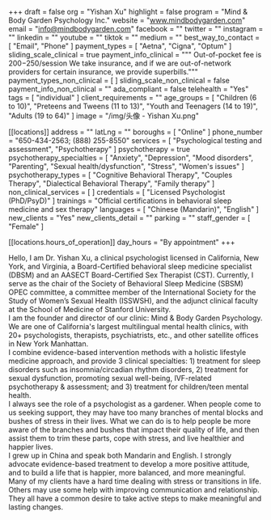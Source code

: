+++
draft = false
org = "Yishan Xu"
highlight = false
program = "Mind & Body Garden Psychology Inc."
website = "www.mindbodygarden.com"
email = "info@mindbodygarden.com"
facebook = ""
twitter = ""
instagram = ""
linkedin = ""
youtube = ""
tiktok = ""
medium = ""
best_way_to_contact = [ "Email", "Phone" ]
payment_types = [ "Aetna", "Cigna", "Optum" ]
sliding_scale_clinical = true
payment_info_clinical = """
Out-of-pocket fee is $200-$250/session
We take insurance, and if we are out-of-network providers for certain insurance, we provide superbills."""
payment_types_non_clinical = [ ]
sliding_scale_non_clinical = false
payment_info_non_clinical = ""
ada_compliant = false
telehealth = "Yes"
tags = [ "individual" ]
client_requirements = ""
age_groups = [
  "Children (6 to 10)",
  "Preteens and Tweens (11 to 13)",
  "Youth and Teenagers (14 to 19)",
  "Adults (19 to 64)"
]
image = "/img/头像 - Yishan Xu.png"

[[locations]]
address = ""
latLng = ""
boroughs = [ "Online" ]
phone_number = "650-434-2563; (888) 255-8550"
services = [ "Psychological testing and assessment", "Psychotherapy" ]
psychotherapy = true
psychotherapy_specialties = [
  "Anxiety",
  "Depression",
  "Mood disorders",
  "Parenting",
  "Sexual health/dysfunction",
  "Stress",
  "Women's issues"
]
psychotherapy_types = [
  "Cognitive Behavioral Therapy",
  "Couples Therapy",
  "Dialectical Behavioral Therapy",
  "Family therapy"
]
non_clinical_services = [ ]
credentials = [ "Licensed Psychologist (PhD/PsyD)" ]
trainings = "Official certifications in behavioral sleep medicine and sex therapy"
languages = [ "Chinese (Mandarin)", "English" ]
new_clients = "Yes"
new_clients_detail = ""
parking = ""
staff_gender = [ "Female" ]

  [[locations.hours_of_operation]]
  day_hours = "By appointment"
+++

Hello, I am Dr. Yishan Xu, a clinical psychologist licensed in California, New York, and Virginia, a Board-Certified behavioral sleep medicine specialist (DBSM) and an AASECT Board-Certified Sex Therapist (CST). Currently, I serve as the chair of the Society of Behavioral Sleep Medicine (SBSM) OPEC committee, a committee member of the International Society for the Study of Women’s Sexual Health (ISSWSH), and the adjunct clinical faculty at the School of Medicine of Stanford University. <br>
I am the founder and director of our clinic: Mind & Body Garden Psychology. We are one of California's largest multilingual mental health clinics, with 20+ psychologists, therapists, psychiatrists, etc., and other satellite offices in New York Manhattan. <br>
I combine evidence-based intervention methods with a holistic lifestyle medicine approach, and provide 3 clinical specialties: 1) treatment for sleep disorders such as insomnia/circadian rhythm disorders, 2) treatment for sexual dysfunction, promoting sexual well-being, IVF-related psychotherapy & assessment; and 3) treatment for children/teen mental health. <br>
I always see the role of a psychologist as a gardener. When people come to us seeking support, they may have too many branches of mental blocks and bushes of stress in their lives. What we can do is to help people be more aware of the branches and bushes that impact their quality of life, and then assist them to trim these parts, cope with stress, and live healthier and happier lives. <br>
I grew up in China and speak both Mandarin and English. I strongly advocate evidence-based treatment to develop a more positive attitude, and to build a life that is happier, more balanced, and more meaningful. Many of my clients have a hard time dealing with stress or transitions in life. Others may use some help with improving communication and relationship. They all have a common desire to take active steps to make meaningful and lasting changes. <br>

